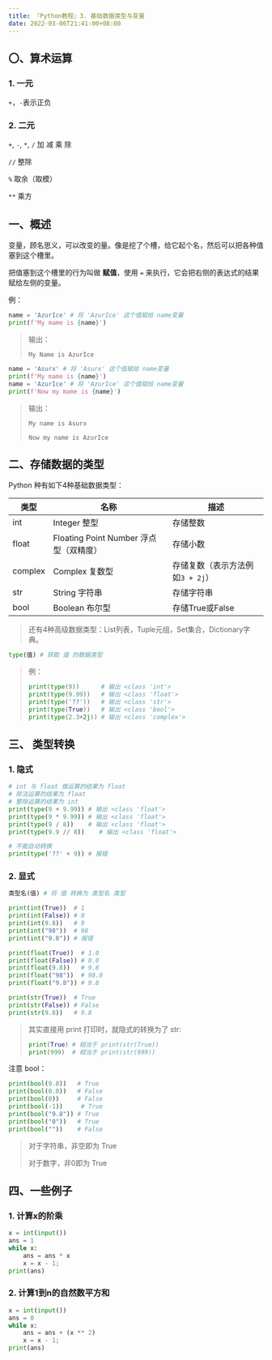 ```yaml
---
title: 『Python教程』3. 基础数据类型与变量
date: 2022-03-06T21:41:00+08:00
---
```


## 〇、算术运算

### 1. 一元

`+`，`-`表示正负

### 2. 二元

`+`, `-`, `*`, `/` 加 减 乘 除

`//` 整除

`%` 取余（取模）

`**` 乘方

## 一、概述

变量，顾名思义，可以改变的量。像是挖了个槽，给它起个名，然后可以把各种值塞到这个槽里。

把值塞到这个槽里的行为叫做 **赋值**，使用 `=` 来执行，它会把右侧的表达式的结果赋给左侧的变量。

例：

```python
name = 'AzurIce' # 将 'AzurIce' 这个值赋给 name变量
print(f'My mame is {name}')
```

> 输出：
>
> `My Name is AzurIce`

```python
name = 'Asurx' # 将 'Asurx' 这个值赋给 name变量
print(f'My mame is {name}')
name = 'AzurIce' # 将 'AzurIce' 这个值赋给 name变量
print(f'Now my mame is {name}')
```

> 输出：
>
> `My name is Asurx`
>
> `Now my name is AzurIce`

## 二、存储数据的类型

Python 种有如下4种基础数据类型：


| 类型    | 名称                                   | 描述                             |
| ------- | -------------------------------------- | -------------------------------- |
| int     | Integer 整型                           | 存储整数                         |
| float   | Floating Point Number 浮点型（双精度） | 存储小数                         |
| complex | Complex 复数型                         | 存储复数（表示方法例如`3 + 2j`） |
| str     | String 字符串                          | 存储字符串                       |
| bool    | Boolean 布尔型                         | 存储True或False                  |

> 还有4种高级数据类型：List列表，Tuple元组，Set集合，Dictionary字典。

```python
type(值) # 获取 值 的数据类型
```

> 例：
>
> ```python
> print(type(9))      # 输出 <class 'int'>
> print(type(9.99))   # 输出 <class 'float'>
> print(type('??'))   # 输出 <class 'str'>
> print(type(True))   # 输出 <class 'bool'>
> print(type(2.3+2j)) # 输出 <class 'complex'>
> ```

## 三、 类型转换

### 1. 隐式

```python
# int 与 float 做运算的结果为 float
# 除法运算的结果为 float
# 整除运算的结果为 int
print(type(9 + 9.99)) # 输出 <class 'float'>
print(type(9 * 9.99)) # 输出 <class 'float'>
print(type(9 / 8))    # 输出 <class 'float'>
print(type(9.9 // 8))    # 输出 <class 'float'>

# 不能自动转换
print(type('??' + 9)) # 报错
```

### 2. 显式

```python
类型名(值) # 将 值 转换为 类型名 类型
```

```python
print(int(True))  # 1
print(int(False)) # 0
print(int(9.8))   # 9
print(int("98"))  # 98
print(int("9.8")) # 报错
```

```python
print(float(True))  # 1.0
print(float(False)) # 0.0
print(float(9.8))   # 9.8
print(float("98"))  # 98.0
print(float("9.8")) # 9.8
```

```python
print(str(True))  # True
print(str(False)) # False
print(str(9.8))   # 9.8
```

> 其实直接用 print 打印时，就隐式的转换为了 str:
>
> ```python
> print(True) # 相当于 print(str(True))
> print(999)  # 相当于 print(str(999))
> ```

注意 bool：

```python
print(bool(9.8))   # True
print(bool(0.0))   # False
print(bool(0))     # False
print(bool(-1))     # True
print(bool("9.8")) # True
print(bool("0"))   # True
print(bool(""))    # False
```

> 对于字符串，非空即为 True
>
> 对于数字，非0即为 True

## 四、一些例子

### 1. 计算x的阶乘

```python
x = int(input())
ans = 1
while x:
    ans = ans * x
    x = x - 1;
print(ans)
```

### 2. 计算1到n的自然数平方和

```python
x = int(input())
ans = 0
while x:
    ans = ans + (x ** 2)
    x = x - 1;
print(ans)
```
